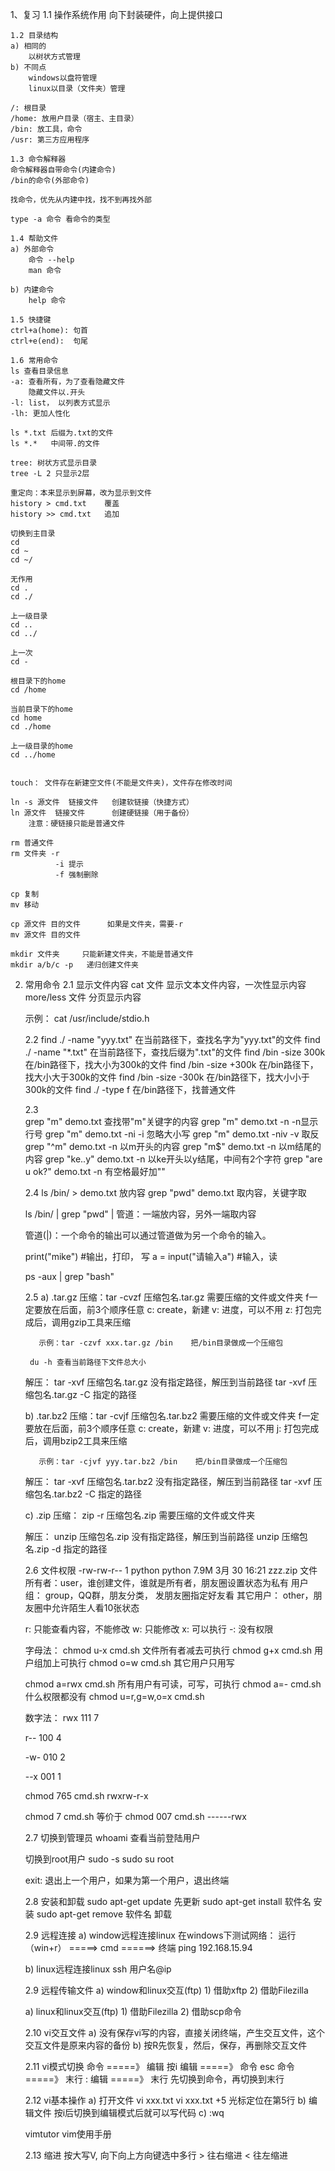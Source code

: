 1、复习
    1.1 操作系统作用
        向下封装硬件，向上提供接口
        
    1.2 目录结构
    a) 相同的
        以树状方式管理
    b) 不同点
        windows以盘符管理
        linux以目录（文件夹）管理
        
    /: 根目录
    /home: 放用户目录（宿主、主目录）
    /bin: 放工具，命令
    /usr: 第三方应用程序
    
    1.3 命令解释器
    命令解释器自带命令(内建命令)
    /bin的命令(外部命令)
    
    找命令，优先从内建中找，找不到再找外部
    
    type -a 命令 看命令的类型
    
    1.4 帮助文件
    a) 外部命令
        命令 --help
        man 命令
        
    b) 内建命令
        help 命令
    
    1.5 快捷键
    ctrl+a(home): 句首
    ctrl+e(end):  句尾
    
    1.6 常用命令
    ls 查看目录信息
    -a: 查看所有，为了查看隐藏文件
        隐藏文件以.开头
    -l: list， 以列表方式显示
    -lh: 更加人性化
    
    ls *.txt 后缀为.txt的文件
    ls *.*   中间带.的文件
    
    tree: 树状方式显示目录
    tree -L 2 只显示2层
    
    重定向：本来显示到屏幕，改为显示到文件
    history > cmd.txt    覆盖
    history >> cmd.txt   追加
    
    切换到主目录
    cd
    cd ~
    cd ~/
    
    无作用
    cd .
    cd ./
    
    上一级目录
    cd ..
    cd ../
    
    上一次
    cd -
    
    根目录下的home
    cd /home
    
    当前目录下的home
    cd home
    cd ./home
    
    上一级目录的home
    cd ../home
    
    
    touch： 文件存在新建空文件(不能是文件夹)，文件存在修改时间
    
    ln -s 源文件  链接文件   创建软链接（快捷方式）
    ln 源文件  链接文件      创建硬链接（用于备份）
        注意：硬链接只能是普通文件
    
    rm 普通文件
    rm 文件夹 -r
              -i 提示
              -f 强制删除
    
    cp 复制
    mv 移动
    
    cp 源文件 目的文件      如果是文件夹，需要-r
    mv 源文件 目的文件
    
    mkdir 文件夹     只能新建文件夹，不能是普通文件
    mkdir a/b/c -p   递归创建文件夹
    
2. 常用命令
    2.1 显示文件内容
    cat 文件          显示文本文件内容，一次性显示内容
    more/less 文件    分页显示内容
    
    示例：
    cat /usr/include/stdio.h
    
    2.2
    find ./ -name "yyy.txt"  在当前路径下，查找名字为"yyy.txt"的文件
    find ./ -name "*.txt"    在当前路径下，查找后缀为".txt"的文件
    find /bin -size 300k     在/bin路径下，找大小为300k的文件
    find /bin -size +300k    在/bin路径下，找大小大于300k的文件
    find /bin -size -300k    在/bin路径下，找大小小于300k的文件
    find ./ -type f    在/bin路径下，找普通文件  
    
    2.3  
    grep "m" demo.txt        查找带"m"关键字的内容
    grep "m" demo.txt -n     -n显示行号
    grep "m" demo.txt -ni    -i 忽略大小写
    grep "m" demo.txt -niv   -v 取反
    grep "^m" demo.txt -n    以m开头的内容
    grep "m$" demo.txt -n    以m结尾的内容
    grep "ke..y" demo.txt -n  以ke开头以y结尾，中间有2个字符
    grep "are u ok?" demo.txt -n  有空格最好加""
    
    2.4
    ls /bin/ > demo.txt   放内容
    grep "pwd" demo.txt   取内容，关键字取
    
    ls /bin/ | grep "pwd"
    | 管道：一端放内容，另外一端取内容
    
    
    管道(|)：一个命令的输出可以通过管道做为另一个命令的输入。
    
    print("mike") #输出，打印， 写
    a = input("请输入a") #输入，读
    
    ps -aux | grep "bash"
    
    2.5
    a) .tar.gz
    压缩：tar -cvzf 压缩包名.tar.gz   需要压缩的文件或文件夹
              f一定要放在后面，前3个顺序任意
              c:   create，新建
              v:   进度，可以不用
              z:   打包完成后，调用gzip工具来压缩
              
          示例：tar -czvf xxx.tar.gz /bin    把/bin目录做成一个压缩包
        
        du -h 查看当前路径下文件总大小
    
    解压：
        tar -xvf 压缩包名.tar.gz   没有指定路径，解压到当前路径
        tar -xvf 压缩包名.tar.gz -C 指定的路径
    
    b) .tar.bz2
    压缩：tar -cvjf 压缩包名.tar.bz2  需要压缩的文件或文件夹
              f一定要放在后面，前3个顺序任意
              c:   create，新建
              v:   进度，可以不用
              j:   打包完成后，调用bzip2工具来压缩
              
          示例：tar -cjvf yyy.tar.bz2 /bin    把/bin目录做成一个压缩包
       
    
    解压：
        tar -xvf 压缩包名.tar.bz2   没有指定路径，解压到当前路径
        tar -xvf 压缩包名.tar.bz2 -C 指定的路径
     
    
    c) .zip
    压缩：
        zip -r 压缩包名.zip  需要压缩的文件或文件夹
    
    解压：
        unzip 压缩包名.zip  没有指定路径，解压到当前路径
        unzip 压缩包名.zip -d 指定的路径
    
    2.6 文件权限
    -rw-rw-r-- 1 python python 7.9M 3月  30 16:21 zzz.zip
    文件所有者：user，谁创建文件，谁就是所有者，朋友圈设置状态为私有
    用户组：    group，QQ群，朋友分类， 发朋友圈指定好友看
    其它用户：  other，朋友圈中允许陌生人看10张状态
    
    r:  只能查看内容，不能修改
    w:  只能修改
    x:  可以执行
    -:  没有权限
    
    字母法：
    chmod u-x cmd.sh  文件所有者减去可执行
    chmod g+x cmd.sh  用户组加上可执行
    chmod o=w cmd.sh  其它用户只用写

    chmod a=rwx cmd.sh 所有用户有可读，可写，可执行
    chmod a=- cmd.sh   什么权限都没有
    chmod u=r,g=w,o=x cmd.sh
    
    数字法：
    rwx
    111   7
    
    r--
    100   4
    
    -w-
    010   2
    
    --x
    001   1
    
    chmod 765 cmd.sh
          rwxrw-r-x

    chmod 7 cmd.sh  等价于 chmod 007 cmd.sh
                                 ------rwx    
    
    
    2.7 切换到管理员
    whoami 查看当前登陆用户
    
    切换到root用户
    sudo -s
    sudo su root  
    
    exit: 退出上一个用户，如果为第一个用户，退出终端
    
    2.8 安装和卸载
    sudo apt-get update          先更新
    sudo apt-get install 软件名  安装
    sudo apt-get remove 软件名   卸载
    
    
    2.9 远程连接
    a) window远程连接linux
       在windows下测试网络：
       运行（win+r） =====>  cmd ======> 终端
       ping 192.168.15.94
    
    b) linux远程连接linux
        ssh 用户名@ip
    
    2.9 远程传输文件
    a) window和linux交互(ftp)
        1) 借助xftp
        2) 借助Filezilla
    
    a) linux和linux交互(ftp)
        1) 借助Filezilla
        2) 借助scp命令
    
    2.10 vi交互文件
    a) 没有保存vi写的内容，直接关闭终端，产生交互文件，这个交互文件是原来内容的备份
    b) 按R先恢复，然后，保存，再删除交互文件
    
    2.11 vi模式切换
    命令  =====》 编辑     按i
    编辑  =====》 命令     esc
    命令  =====》 末行     :
    编辑  =====》 末行    先切换到命令，再切换到末行
    
    
    2.12 vi基本操作
    a) 打开文件 vi xxx.txt
                vi xxx.txt +5  光标定位在第5行
    b) 编辑文件  按i后切换到编辑模式后就可以写代码
    c) :wq
    
    
    vimtutor  vim使用手册
    
    
    2.13 缩进
    按大写V, 向下向上方向键选中多行
       >   往右缩进
       <   往左缩进